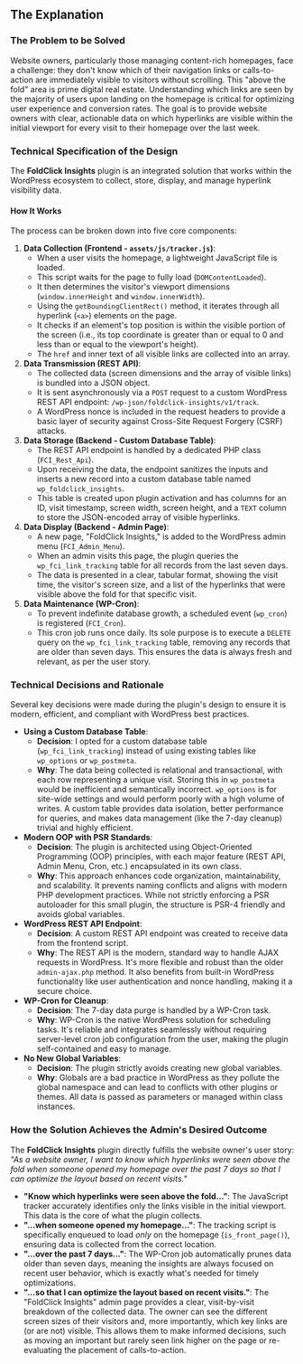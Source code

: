 ## The Explanation

### **The Problem to be Solved**

Website owners, particularly those managing content-rich homepages, face a challenge: they don't know which of their navigation links or calls-to-action are immediately visible to visitors without scrolling. This "above the fold" area is prime digital real estate. Understanding which links are seen by the majority of users upon landing on the homepage is critical for optimizing user experience and conversion rates. The goal is to provide website owners with clear, actionable data on which hyperlinks are visible within the initial viewport for every visit to their homepage over the last week.

### **Technical Specification of the Design**

The **FoldClick Insights** plugin is an integrated solution that works within the WordPress ecosystem to collect, store, display, and manage hyperlink visibility data.

#### **How It Works**

The process can be broken down into five core components:

1.  **Data Collection (Frontend - `assets/js/tracker.js`)**:
    -   When a user visits the homepage, a lightweight JavaScript file is loaded.
    -   This script waits for the page to fully load (`DOMContentLoaded`).
    -   It then determines the visitor's viewport dimensions (`window.innerHeight` and `window.innerWidth`).
    -   Using the `getBoundingClientRect()` method, it iterates through all hyperlink (`<a>`) elements on the page.
    -   It checks if an element's top position is within the visible portion of the screen (i.e., its top coordinate is greater than or equal to 0 and less than or equal to the viewport's height).
    -   The `href` and inner text of all visible links are collected into an array.
2.  **Data Transmission (REST API)**:
    -   The collected data (screen dimensions and the array of visible links) is bundled into a JSON object.
    -   It is sent asynchronously via a `POST` request to a custom WordPress REST API endpoint: `/wp-json/foldclick-insights/v1/track`.
    -   A WordPress nonce is included in the request headers to provide a basic layer of security against Cross-Site Request Forgery (CSRF) attacks.
3.  **Data Storage (Backend - Custom Database Table)**:
    -   The REST API endpoint is handled by a dedicated PHP class (`FCI_Rest_Api`).
    -   Upon receiving the data, the endpoint sanitizes the inputs and inserts a new record into a custom database table named `wp_foldclick_insights`.
    -   This table is created upon plugin activation and has columns for an ID, visit timestamp, screen width, screen height, and a `TEXT` column to store the JSON-encoded array of visible hyperlinks.
4.  **Data Display (Backend - Admin Page)**:
    -   A new page, "FoldClick Insights," is added to the WordPress admin menu (`FCI_Admin_Menu`).
    -   When an admin visits this page, the plugin queries the `wp_fci_link_tracking` table for all records from the last seven days.
    -   The data is presented in a clear, tabular format, showing the visit time, the visitor's screen size, and a list of the hyperlinks that were visible above the fold for that specific visit.
5.  **Data Maintenance (WP-Cron)**:
    -   To prevent indefinite database growth, a scheduled event (`wp_cron`) is registered (`FCI_Cron`).
    -   This cron job runs once daily. Its sole purpose is to execute a `DELETE` query on the `wp_fci_link_tracking` table, removing any records that are older than seven days. This ensures the data is always fresh and relevant, as per the user story.

### **Technical Decisions and Rationale**

Several key decisions were made during the plugin's design to ensure it is modern, efficient, and compliant with WordPress best practices.

-   **Using a Custom Database Table**:
    -   **Decision**: I opted for a custom database table (`wp_fci_link_tracking`) instead of using existing tables like `wp_options` or `wp_postmeta`.
    -   **Why**: The data being collected is relational and transactional, with each row representing a unique visit. Storing this in `wp_postmeta` would be inefficient and semantically incorrect. `wp_options` is for site-wide settings and would perform poorly with a high volume of writes. A custom table provides data isolation, better performance for queries, and makes data management (like the 7-day cleanup) trivial and highly efficient.
-   **Modern OOP with PSR Standards**:
    -   **Decision**: The plugin is architected using Object-Oriented Programming (OOP) principles, with each major feature (REST API, Admin Menu, Cron, etc.) encapsulated in its own class.
    -   **Why**: This approach enhances code organization, maintainability, and scalability. It prevents naming conflicts and aligns with modern PHP development practices. While not strictly enforcing a PSR autoloader for this small plugin, the structure is PSR-4 friendly and avoids global variables.
-   **WordPress REST API Endpoint**:
    -   **Decision**: A custom REST API endpoint was created to receive data from the frontend script.
    -   **Why**: The REST API is the modern, standard way to handle AJAX requests in WordPress. It's more flexible and robust than the older `admin-ajax.php` method. It also benefits from built-in WordPress functionality like user authentication and nonce handling, making it a secure choice.
-   **WP-Cron for Cleanup**:
    -   **Decision**: The 7-day data purge is handled by a WP-Cron task.
    -   **Why**: WP-Cron is the native WordPress solution for scheduling tasks. It's reliable and integrates seamlessly without requiring server-level cron job configuration from the user, making the plugin self-contained and easy to manage.
-   **No New Global Variables**:
    -   **Decision**: The plugin strictly avoids creating new global variables.
    -   **Why**: Globals are a bad practice in WordPress as they pollute the global namespace and can lead to conflicts with other plugins or themes. All data is passed as parameters or managed within class instances.

### **How the Solution Achieves the Admin's Desired Outcome**

The **FoldClick Insights** plugin directly fulfills the website owner's user story: _"As a website owner, I want to know which hyperlinks were seen above the fold when someone opened my homepage over the past 7 days so that I can optimize the layout based on recent visits."_

-   **"Know which hyperlinks were seen above the fold..."**: The JavaScript tracker accurately identifies only the links visible in the initial viewport. This data is the core of what the plugin collects.
-   **"...when someone opened my homepage..."**: The tracking script is specifically enqueued to load _only_ on the homepage (`is_front_page()`), ensuring data is collected from the correct location.
-   **"...over the past 7 days..."**: The WP-Cron job automatically prunes data older than seven days, meaning the insights are always focused on recent user behavior, which is exactly what's needed for timely optimizations.
-   **"...so that I can optimize the layout based on recent visits."**: The "FoldClick Insights" admin page provides a clear, visit-by-visit breakdown of the collected data. The owner can see the different screen sizes of their visitors and, more importantly, which key links are (or are not) visible. This allows them to make informed decisions, such as moving an important but rarely seen link higher on the page or re-evaluating the placement of calls-to-action.